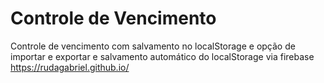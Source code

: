 # Controle de Vencimento
 Controle de vencimento com salvamento no localStorage e opção de importar e exportar
 e salvamento automático do localStorage via firebase
 https://rudagabriel.github.io/
